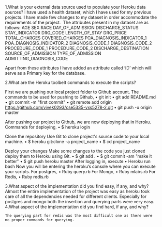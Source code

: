 1.What is your external data source used to populate your Heroku data sources? 
I have used a health dataset, which I have used for my previous projects. I have made few changes to my dataset in order accommodate the requirements of the project.  The attributes present in my dataset are as follows:
	              AGE 
              SEX 
              RACE 
              DAY_OF_ADMISSION 
              DISCHARGE_STATUS 
              STAY_INDICATOR 
              DRG_CODE 
              LENGTH_OF_STAY 
              DRG_PRICE 
              TOTAL_CHARGES 
              COVERED_CHARGES 
              POA_DIAGNOSIS_INDICATOR_1 
              POA_DIAGNOSIS_INDICATOR_2 
              DIAGNOSIS_CODE_1 
              DIAGNOSIS_CODE_2 
              PROCEDURE_CODE_1 
              PROCEDURE_CODE_2 
              DISCHARGE_DESTINATION 
              SOURCE_OF_ADMISSION 
              TYPE_OF_ADMISSION 
              ADMITTING_DIAGNOSIS_CODE 
             
Apart from these attributes I have added an attribute called ‘ID’ which will serve as a Primary key for the database.

2.What are the Heroku toolbelt commands to execute the scripts?

First we are pushing our local project folder to Github account. The commands to be used for pushing to Github,
•	git init
•	git add README.md
•	git commit -m "first commit"
•	git remote add origin https://github.com/vivek0293/cse5335-vxs5278-2.git
•	git push -u origin master

After pushing our project to Github, we are now deploying that in Heroku. Commands for deploying,
•	$ heroku login

Clone the repository
  Use Git to clone project's source code to your local machine.
•	$ heroku git:clone -a project_name
•	$ cd project_name

Deploy your changes
  Make some changes to the code you just cloned deploy them to Heroku using Git.
•	$ git add .
•	$ git commit -am "make it better"
•	$ git push heroku master
After logging in, execute
•	Heroku run bash
Now you will be entering the heroku’s console where you can execute your scripts.
For postgres, 
•	Ruby query.rb
For Mongo,
•	Ruby mlabs.rb
For Redis,
•	Ruby redis.rb
		
3.What aspect of the implementation did you find easy, if any, and why?  
	Almost the entire implementation of the project was easy as heroku took care of all the dependencies needed for different clients. Especially for postgres and mongo both the insertion and querying parts were very easy.
	4.What aspect of the implementation did you find hard, if any, and why?

	The querying part for redis was the most difficult one as there were no proper commands for querying. 





